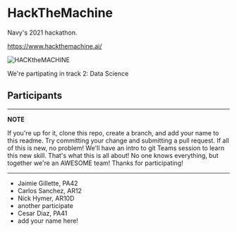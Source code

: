 # HackTheMachine
Navy's 2021 hackathon.  

https://www.hackthemachine.ai/

![HACKtheMACHINE](https://res.cloudinary.com/bizzaboprod/image/upload/q_auto:best,c_crop,g_custom/v1614875380/kbioq0gfijbcjpz254bq.png)

We're partipating in track 2: Data Science 

## Participants
---
**NOTE**

If you're up for it, clone this repo, create a branch, and add your name to this readme.  Try committing your change and submitting a pull request.  If all of this is new, no problem!  We'll have an intro to git Teams session to learn this new skill.  That's what this is all about!  No one knows everything, but together we're an AWESOME team!  Thanks for participating!

---

- Jaimie Gillette, PA42
- Carlos Sanchez, AR12
- Nick Hymer, AR10D
- another participate
- Cesar Diaz, PA41
- add your name here!

